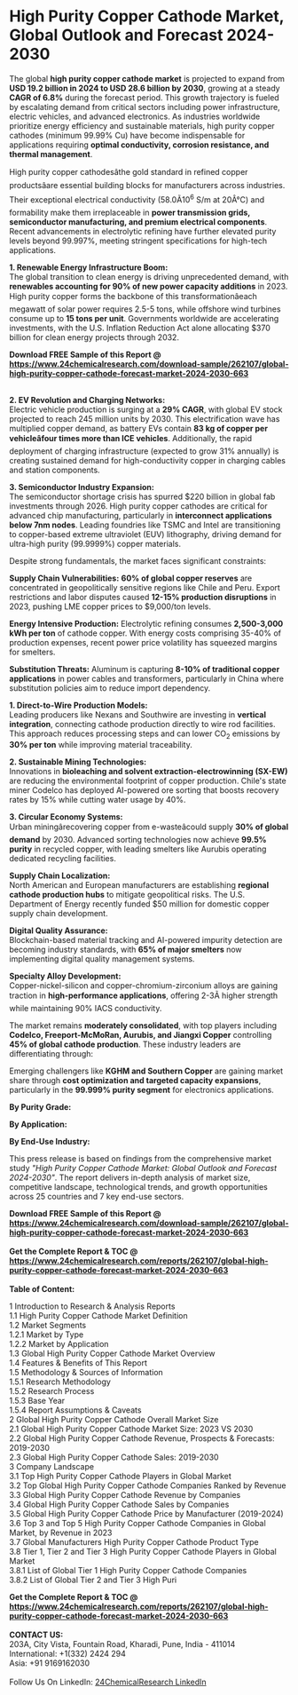 <h1>High Purity Copper Cathode Market, Global Outlook and Forecast 2024-2030</h1><p>The global <strong>high purity copper cathode market</strong> is projected to expand from <strong>USD 19.2 billion in 2024 to USD 28.6 billion by 2030</strong>, growing at a steady <strong>CAGR of 6.8%</strong> during the forecast period. This growth trajectory is fueled by escalating demand from critical sectors including power infrastructure, electric vehicles, and advanced electronics. As industries worldwide prioritize energy efficiency and sustainable materials, high purity copper cathodes (minimum 99.99% Cu) have become indispensable for applications requiring <strong>optimal conductivity, corrosion resistance, and thermal management</strong>.</p><p>High purity copper cathodesâthe gold standard in refined copper productsâare essential building blocks for manufacturers across industries. Their exceptional electrical conductivity (58.0Ã10<sup>6</sup> S/m at 20Â°C) and formability make them irreplaceable in <strong>power transmission grids, semiconductor manufacturing, and premium electrical components</strong>. Recent advancements in electrolytic refining have further elevated purity levels beyond 99.997%, meeting stringent specifications for high-tech applications.</p><p><strong>1. Renewable Energy Infrastructure Boom:</strong><br>
The global transition to clean energy is driving unprecedented demand, with <strong>renewables accounting for 90% of new power capacity additions</strong> in 2023. High purity copper forms the backbone of this transformationâeach megawatt of solar power requires 2.5-5 tons, while offshore wind turbines consume up to <strong>15 tons per unit</strong>. Governments worldwide are accelerating investments, with the U.S. Inflation Reduction Act alone allocating $370 billion for clean energy projects through 2032.</p><div><b>Download FREE Sample of this Report @ 
            <a href="https://www.24chemicalresearch.com/download-sample/262107/global-high-purity-copper-cathode-forecast-market-2024-2030-663">
            https://www.24chemicalresearch.com/download-sample/262107/global-high-purity-copper-cathode-forecast-market-2024-2030-663</a></b></div><br><p><strong>2. EV Revolution and Charging Networks:</strong><br>
Electric vehicle production is surging at a <strong>29% CAGR</strong>, with global EV stock projected to reach 245 million units by 2030. This electrification wave has multiplied copper demand, as battery EVs contain <strong>83 kg of copper per vehicleâfour times more than ICE vehicles</strong>. Additionally, the rapid deployment of charging infrastructure (expected to grow 31% annually) is creating sustained demand for high-conductivity copper in charging cables and station components.</p><p><strong>3. Semiconductor Industry Expansion:</strong><br>
The semiconductor shortage crisis has spurred $220 billion in global fab investments through 2026. High purity copper cathodes are critical for advanced chip manufacturing, particularly in <strong>interconnect applications below 7nm nodes</strong>. Leading foundries like TSMC and Intel are transitioning to copper-based extreme ultraviolet (EUV) lithography, driving demand for ultra-high purity (99.9999%) copper materials.</p><p>Despite strong fundamentals, the market faces significant constraints:</p><p><strong>Supply Chain Vulnerabilities:</strong> <strong>60% of global copper reserves</strong> are concentrated in geopolitically sensitive regions like Chile and Peru. Export restrictions and labor disputes caused <strong>12-15% production disruptions</strong> in 2023, pushing LME copper prices to $9,000/ton levels.</p><p><strong>Energy Intensive Production:</strong> Electrolytic refining consumes <strong>2,500-3,000 kWh per ton</strong> of cathode copper. With energy costs comprising 35-40% of production expenses, recent power price volatility has squeezed margins for smelters.</p><p><strong>Substitution Threats:</strong> Aluminum is capturing <strong>8-10% of traditional copper applications</strong> in power cables and transformers, particularly in China where substitution policies aim to reduce import dependency.</p><p><strong>1. Direct-to-Wire Production Models:</strong><br>
Leading producers like Nexans and Southwire are investing in <strong>vertical integration</strong>, connecting cathode production directly to wire rod facilities. This approach reduces processing steps and can lower CO<sub>2</sub> emissions by <strong>30% per ton</strong> while improving material traceability.</p><p><strong>2. Sustainable Mining Technologies:</strong><br>
Innovations in <strong>bioleaching and solvent extraction-electrowinning (SX-EW)</strong> are reducing the environmental footprint of copper production. Chile's state miner Codelco has deployed AI-powered ore sorting that boosts recovery rates by 15% while cutting water usage by 40%.</p><p><strong>3. Circular Economy Systems:</strong><br>
Urban miningârecovering copper from e-wasteâcould supply <strong>30% of global demand</strong> by 2030. Advanced sorting technologies now achieve <strong>99.5% purity</strong> in recycled copper, with leading smelters like Aurubis operating dedicated recycling facilities.</p><p><strong>Supply Chain Localization:</strong> <br>
	North American and European manufacturers are establishing <strong>regional cathode production hubs</strong> to mitigate geopolitical risks. The U.S. Department of Energy recently funded $50 million for domestic copper supply chain development.</p><p><strong>Digital Quality Assurance:</strong><br>
	Blockchain-based material tracking and AI-powered impurity detection are becoming industry standards, with <strong>65% of major smelters</strong> now implementing digital quality management systems.</p><p><strong>Specialty Alloy Development:</strong><br>
	Copper-nickel-silicon and copper-chromium-zirconium alloys are gaining traction in <strong>high-performance applications</strong>, offering 2-3Ã higher strength while maintaining 90% IACS conductivity.</p><p>The market remains <strong>moderately consolidated</strong>, with top players including <strong>Codelco, Freeport-McMoRan, Aurubis, and Jiangxi Copper</strong> controlling <strong>45% of global cathode production</strong>. These industry leaders are differentiating through:</p><p>Emerging challengers like <strong>KGHM and Southern Copper</strong> are gaining market share through <strong>cost optimization and targeted capacity expansions</strong>, particularly in the <strong>99.999% purity segment</strong> for electronics applications.</p><p><strong>By Purity Grade:</strong></p><p><strong>By Application:</strong></p><p><strong>By End-Use Industry:</strong></p><p>This press release is based on findings from the comprehensive market study <em>"High Purity Copper Cathode Market: Global Outlook and Forecast 2024-2030"</em>. The report delivers in-depth analysis of market size, competitive landscape, technological trends, and growth opportunities across 25 countries and 7 key end-use sectors.</p><div><b>Download FREE Sample of this Report @ 
            <a href="https://www.24chemicalresearch.com/download-sample/262107/global-high-purity-copper-cathode-forecast-market-2024-2030-663">
            https://www.24chemicalresearch.com/download-sample/262107/global-high-purity-copper-cathode-forecast-market-2024-2030-663</a></b></div><br><div><b>Get the Complete Report & TOC @ 
            <a href="https://www.24chemicalresearch.com/reports/262107/global-high-purity-copper-cathode-forecast-market-2024-2030-663">
            https://www.24chemicalresearch.com/reports/262107/global-high-purity-copper-cathode-forecast-market-2024-2030-663</a></b></div><br>
            <b>Table of Content:</b><p>1 Introduction to Research & Analysis Reports<br />
    1.1 High Purity Copper Cathode Market Definition<br />
    1.2 Market Segments<br />
        1.2.1 Market by Type<br />
        1.2.2 Market by Application<br />
    1.3 Global High Purity Copper Cathode Market Overview<br />
    1.4 Features & Benefits of This Report<br />
    1.5 Methodology & Sources of Information<br />
        1.5.1 Research Methodology<br />
        1.5.2 Research Process<br />
        1.5.3 Base Year<br />
        1.5.4 Report Assumptions & Caveats<br />
2 Global High Purity Copper Cathode Overall Market Size<br />
    2.1 Global High Purity Copper Cathode Market Size: 2023 VS 2030<br />
    2.2 Global High Purity Copper Cathode Revenue, Prospects & Forecasts: 2019-2030<br />
    2.3 Global High Purity Copper Cathode Sales: 2019-2030<br />
3 Company Landscape<br />
    3.1 Top High Purity Copper Cathode Players in Global Market<br />
    3.2 Top Global High Purity Copper Cathode Companies Ranked by Revenue<br />
    3.3 Global High Purity Copper Cathode Revenue by Companies<br />
    3.4 Global High Purity Copper Cathode Sales by Companies<br />
    3.5 Global High Purity Copper Cathode Price by Manufacturer (2019-2024)<br />
    3.6 Top 3 and Top 5 High Purity Copper Cathode Companies in Global Market, by Revenue in 2023<br />
    3.7 Global Manufacturers High Purity Copper Cathode Product Type<br />
    3.8 Tier 1, Tier 2 and Tier 3 High Purity Copper Cathode Players in Global Market<br />
        3.8.1 List of Global Tier 1 High Purity Copper Cathode Companies<br />
        3.8.2 List of Global Tier 2 and Tier 3 High Puri</p><div><b>Get the Complete Report & TOC @ 
            <a href="https://www.24chemicalresearch.com/reports/262107/global-high-purity-copper-cathode-forecast-market-2024-2030-663">
            https://www.24chemicalresearch.com/reports/262107/global-high-purity-copper-cathode-forecast-market-2024-2030-663</a></b></div><br><b>CONTACT US:</b><br>
            203A, City Vista, Fountain Road, Kharadi, Pune, India - 411014<br>
            International: +1(332) 2424 294<br>
            Asia: +91 9169162030 <br><br>
            Follow Us On LinkedIn: <a href="https://www.linkedin.com/company/24chemicalresearch/">24ChemicalResearch LinkedIn</a>
